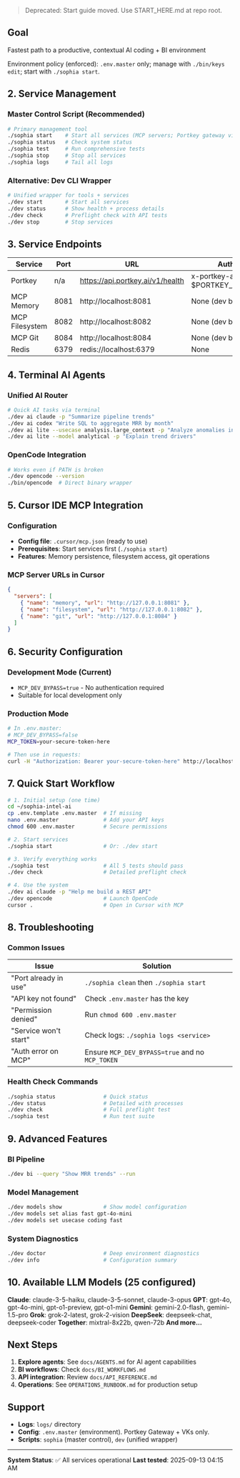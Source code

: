 > Deprecated: Start guide moved. Use START_HERE.md at repo root.

## Goal
Fastest path to a productive, contextual AI coding + BI environment

Environment policy (enforced): `.env.master` only; manage with `./bin/keys edit`; start with `./sophia start`.

## 2. Service Management

### Master Control Script (Recommended)
```bash
# Primary management tool
./sophia start    # Start all services (MCP servers; Portkey gateway via env)
./sophia status   # Check system status
./sophia test     # Run comprehensive tests
./sophia stop     # Stop all services
./sophia logs     # Tail all logs
```

### Alternative: Dev CLI Wrapper
```bash
# Unified wrapper for tools + services
./dev start       # Start all services
./dev status      # Show health + process details
./dev check       # Preflight check with API tests
./dev stop        # Stop services
```

## 3. Service Endpoints

| Service | Port | URL | Auth |
|---------|------|-----|------|
| Portkey | n/a  | https://api.portkey.ai/v1/health | x-portkey-api-key: $PORTKEY_API_KEY |
| MCP Memory | 8081 | http://localhost:8081 | None (dev bypass) |
| MCP Filesystem | 8082 | http://localhost:8082 | None (dev bypass) |
| MCP Git | 8084 | http://localhost:8084 | None (dev bypass) |
| Redis | 6379 | redis://localhost:6379 | None |

## 4. Terminal AI Agents

### Unified AI Router
```bash
# Quick AI tasks via terminal
./dev ai claude -p "Summarize pipeline trends"
./dev ai codex "Write SQL to aggregate MRR by month"
./dev ai lite --usecase analysis.large_context -p "Analyze anomalies in bookings"
./dev ai lite --model analytical -p "Explain trend drivers"
```

### OpenCode Integration
```bash
# Works even if PATH is broken
./dev opencode --version
./bin/opencode  # Direct binary wrapper
```

## 5. Cursor IDE MCP Integration

### Configuration
* **Config file**: `.cursor/mcp.json` (ready to use)
* **Prerequisites**: Start services first (`./sophia start`)
* **Features**: Memory persistence, filesystem access, git operations

### MCP Server URLs in Cursor
```json
{
  "servers": [
    { "name": "memory", "url": "http://127.0.0.1:8081" },
    { "name": "filesystem", "url": "http://127.0.0.1:8082" },
    { "name": "git", "url": "http://127.0.0.1:8084" }
  ]
}
```

## 6. Security Configuration

### Development Mode (Current)
* `MCP_DEV_BYPASS=true` - No authentication required
* Suitable for local development only

### Production Mode
```bash
# In .env.master:
# MCP_DEV_BYPASS=false
MCP_TOKEN=your-secure-token-here

# Then use in requests:
curl -H "Authorization: Bearer your-secure-token-here" http://localhost:8081/sessions
```

## 7. Quick Start Workflow

```bash
# 1. Initial setup (one time)
cd ~/sophia-intel-ai
cp .env.template .env.master  # If missing
nano .env.master              # Add your API keys
chmod 600 .env.master         # Secure permissions

# 2. Start services
./sophia start                # Or: ./dev start

# 3. Verify everything works
./sophia test                 # All 5 tests should pass
./dev check                   # Detailed preflight check

# 4. Use the system
./dev ai claude -p "Help me build a REST API"
./dev opencode                # Launch OpenCode
cursor .                      # Open in Cursor with MCP
```

## 8. Troubleshooting

### Common Issues

| Issue | Solution |
|-------|----------|
| "Port already in use" | `./sophia clean` then `./sophia start` |
| "API key not found" | Check `.env.master` has the key |
| "Permission denied" | Run `chmod 600 .env.master` |
| "Service won't start" | Check logs: `./sophia logs <service>` |
| "Auth error on MCP" | Ensure `MCP_DEV_BYPASS=true` and no `MCP_TOKEN` |

### Health Check Commands
```bash
./sophia status               # Quick status
./dev status                  # Detailed with processes
./dev check                   # Full preflight test
./sophia test                 # Run test suite
```

## 9. Advanced Features

### BI Pipeline
```bash
./dev bi --query "Show MRR trends" --run
```

### Model Management
```bash
./dev models show             # Show model configuration
./dev models set alias fast gpt-4o-mini
./dev models set usecase coding fast
```

### System Diagnostics
```bash
./dev doctor                  # Deep environment diagnostics
./dev info                    # Configuration summary
```

## 10. Available LLM Models (25 configured)

**Claude**: claude-3-5-haiku, claude-3-5-sonnet, claude-3-opus
**GPT**: gpt-4o, gpt-4o-mini, gpt-o1-preview, gpt-o1-mini
**Gemini**: gemini-2.0-flash, gemini-1.5-pro
**Grok**: grok-2-latest, grok-2-vision
**DeepSeek**: deepseek-chat, deepseek-coder
**Together**: mixtral-8x22b, qwen-72b
**And more...**

## Next Steps

1. **Explore agents**: See `docs/AGENTS.md` for AI agent capabilities
2. **BI workflows**: Check `docs/BI_WORKFLOWS.md` 
3. **API integration**: Review `docs/API_REFERENCE.md`
4. **Operations**: See `OPERATIONS_RUNBOOK.md` for production setup

## Support

* **Logs**: `logs/` directory
* **Config**: `.env.master` (environment). Portkey Gateway + VKs only.
* **Scripts**: `sophia` (master control), `dev` (unified wrapper)

---

**System Status**: ✅ All services operational
**Last tested**: 2025-09-13 04:15 AM
